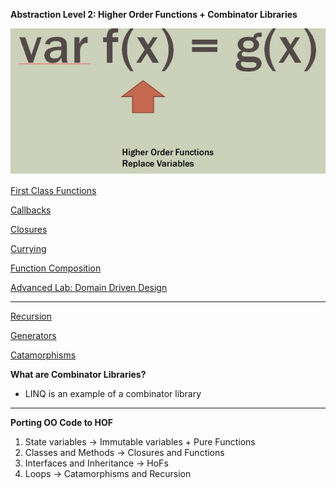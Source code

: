 
**Abstraction Level 2: Higher Order Functions + Combinator Libraries**

![statement](./Images/level2.jpg)

[First Class Functions](./FirstClassFunctions/FirstClassFunctions.md)

[Callbacks](./Callbacks/Callbacks.md)

[Closures](./Closures/Closures.md)

[Currying](./Currying/Currying.md)

[Function Composition](./FunctionComposition/Composition.md)


[Advanced Lab:  Domain Driven Design](./DDD/Lab.md)

---

[Recursion](./Recursion/Recursion.md)

[Generators](./Generators/Generators.md)

[Catamorphisms](./Catamorphisms/Catamorphism.md)

**What are Combinator Libraries?**
*  LINQ is an example of a combinator library

---
**Porting OO Code to HOF**

1. State variables -> Immutable variables + Pure Functions
2. Classes and Methods -> Closures and Functions
3. Interfaces and Inheritance -> HoFs
4. Loops -> Catamorphisms and Recursion

